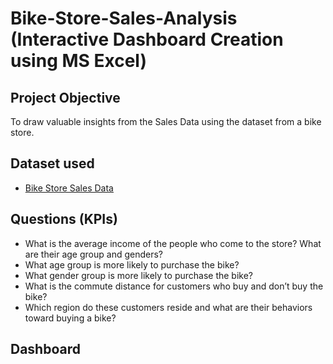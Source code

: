 # Bike-Store-Sales-Analysis (Interactive Dashboard Creation using MS Excel)

## Project Objective
To draw valuable insights from the Sales Data using the dataset from a bike store.

## Dataset used
-	<a href = https://github.com/abishtuladhar1/Bike-Sales-Excel-Project-/blob/main/BikeSales%20Dataset.xlsx > Bike Store Sales Data </a>

## Questions (KPIs)
-	What is the average income of the people who come to the store? What are their age group and genders?
-	What age group is more likely to purchase the bike?
-	What gender group is more likely to purchase the bike?
-	What is the commute distance for customers who buy and don’t buy the bike?
-	Which region do these customers reside and what are their behaviors toward buying a bike?

## Dashboard

